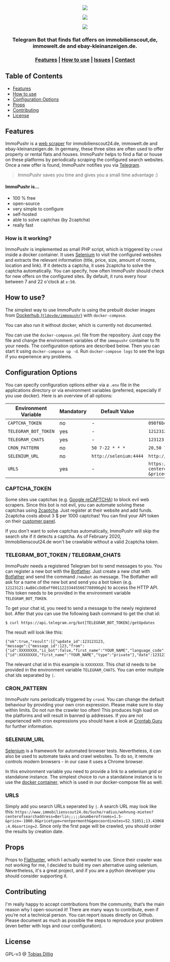 <p align="center">
  <img src="https://i.imgur.com/7fZBlWR.png">
</p>

<p align="center">
  <img src="https://badges.fw-web.space/github/license/tldev-de/immopushr">
</p>

<p align="center">
  <img src="https://badges.fw-web.space/github/languages/code-size/tldev-de/immopushr">
</p>

<h3 align="center">Telegram Bot that finds flat offers on immobilienscout,de, immowelt.de and ebay-kleinanzeigen.de.</h3>

<div align="center">
  <h3>
    <a href="#features">Features</a>
    <span> | </span>
    <a href="#how-to-use">How to use</a>
    <span> | </span>
    <a href="https://github.com/tldev-de/immopushr/issues">Issues</a>
    <span> | </span>
    <a href="https://github.com/tldev-de">Contact</a>
  </h3>
</div>

## Table of Contents
* [Features](#features)
* [How to use](#how-to-use)
* [Configuration Options](#configuration-options)
* [Props](#props)
* [Contributing](#contributing)
* [License](#license)

## Features
ImmoPushr is a [web scraper](https://en.wikipedia.org/wiki/Web_scraping) for immobilienscout24.de, immowelt.de and ebay-kleinanzeigen.de.
In germany, these three sites are often used to offer property or rental flats and houses.
ImmoPushr helps to find a flat or house on these platforms by periodically scraping the configured search websites.
Once a new offer is found, ImmoPushr notifies you via [Telegram](https://en.wikipedia.org/wiki/Telegram_%28software%29).

> ImmoPushr saves you time and gives you a small time advantage :)

#### ImmoPushr is...
* 100 % free
* open-source
* very simple to configure
* self-hosted
* able to solve captchas (by 2captcha)
* really fast

### How is it working?
ImmoPushr is implemented as small PHP script, which is triggered by `crond` inside a docker container.
It uses [Selenium](https://www.selenium.dev/) to visit the configured websites and extracts the relevant information (title, price, size, amount of rooms, location and link).
If it detects a captcha, it uses 2captcha to solve the captcha automatically.
You can specify, how often ImmoPushr should check for new offers on the configured sites. By default, it runs every hour between 7 and 22 o'clock at `x:50`.

## How to use?
The simplest way to use ImmoPushr is using the prebuilt docker images from [Dockerhub (`tldevde/immopushr`)](https://hub.docker.com/r/tldevde/immopushr) with `docker-compose`.

You can also run it without docker, which is currently not documented.

You can use the `docker-compose.yml` file from the repository.
Just copy the file and change the environment variables of the `immopushr` container to fit your needs.
The configuration options are described below.
Then you can start it using `docker-compose up -d`. Run `docker-compose logs` to see the logs if you experience any problems.

## Configuration Options
You can specify configuration options either via a `.env` file in the applications directory or via environment variables (preferred, especially if you use docker).
Here is an overview of all options:

| Environment Variable | Mandatory | Default Value          | Example Value                                  |
|----------------------|-----------|------------------------|------------------------------------------------|
| `CAPTCHA_TOKEN`      | no        | -                      | `098f6bcd4621d373cade4e832627b4f6`             |
| `TELEGRAM_BOT_TOKEN` | yes       | -                      | `12123121:AaBbCcDdEeFf00112233445566778899Ggh` |
| `TELEGRAM_CHATS`     | yes       | -                      | `123123\|1231234`                              |
| `CRON_PATTERN`       | no        | `50 7-22 * * *`        | `20,50 7-22 * * *`                             |
| `SELENIUM_URL`       | no        | `http://selenium:4444` | `http://selenium:4444`                         |
| `URLS`               | yes       | -                      | `https://www.immobilienscout24.de/Suche/radius/wohnung-mieten?centerofsearchaddress=Berlin;;;;;&numberofrooms=1.5-&price=-1000.0&pricetype=rentpermonth&geocoordinates=52.51051;13.43068;4.0&sorting=2` |

### CAPTCHA_TOKEN
Some sites use captchas (e.g. [Google reCAPTCHA](https://de.wikipedia.org/wiki/ReCAPTCHA)) to block evil web scrapers.
Since this bot is not evil, you can automate solving these captchas using [2captcha](https://2captcha.com).
Just register at their website and add funds. 2captcha costs about 3 $ per 1000 captchas!
You can find your API token on their [customer panel](https://2captcha.com/enterpage).

If you don't want to solve captchas automatically, ImmoPushr will skip the search site if it detects a captcha.
As of February 2020, Immobilienscout24.de won't be crawlable without a valid 2captcha token.

### TELEGRAM_BOT_TOKEN / TELEGRAM_CHATS
ImmoPushr needs a registered Telegram bot to send messages to you.
You can register a new bot with the [Botfather](https://telegram.me/BotFather).
Just create a new chat with [Botfather](https://telegram.me/BotFather) and send the command `/newbot` as message.
The Botfather will ask for a name of the new bot and send you a bot token (e.g. `12123121:AaBbCcDdEeFf00112233445566778899Ggh`) to access the HTTP API.
This token needs to be provided in the environment variable `TELEGRAM_BOT_TOKEN`.

To get your chat id, you need to send a message to the newly registered bot. After that you can use the following bash command to get the chat id:
```
$ curl https://api.telegram.org/bot[TELEGRAM_BOT_TOKEN]/getUpdates
```
The result will look like this:
```
{"ok":true,"result":[{"update_id":123123123,
"message":{"message_id":123,"from":{"id":XXXXXXXX,"is_bot":false,"first_name":"YOUR_NAME","language_code":"en"},"chat":{"id":XXXXXXXX,"first_name":"YOUR_NAME","type":"private"},"date":1231231231,"text":"XYZ"}}]}
```

The relevant chat id in this example is `XXXXXXXX`.
This chat id needs to be provided in the environment variable `TELEGRAM_CHATS`.
You can enter multiple chat ids separated by `|`.

### CRON_PATTERN
ImmoPushr runs periodically triggered by `crond`.
You can change the default behaviour by providing your own cron expression.
Please make sure to stay within limits. Do not run the crawler too often!
This produces high load on the platforms and will result in banned ip addresses.
If you are not experienced with cron expressions you should have a look at [Crontab Guru](https://crontab.guru/) for further information.

### SELENIUM_URL
[Selenium](https://www.selenium.dev/) is a framework for automated browser tests.
Nevertheless, it can also be used to automate tasks and crawl websites.
To do so, it remote controls modern browsers - in our case it uses a Chrome browser.

In this environment variable you need to provide a link to a selenium grid or standalone instance.
The simplest choice to run a standalone instance is to use the [docker container](https://hub.docker.com/r/selenium/standalone-chrome/), which is used in our docker-compose file as well.

### URLS
Simply add you search URLs seperated by `|`.
A search URL may look like this: `https://www.immobilienscout24.de/Suche/radius/wohnung-mieten?centerofsearchaddress=Berlin;;;;;&numberofrooms=1.5-&price=-1000.0&pricetype=rentpermonth&geocoordinates=52.51051;13.43068;4.0&sorting=2`.
Since only the first page will be crawled, you should order the results by creation date.

## Props
Props to [Flathunter](https://github.com/flathunters/flathunter), which I actually wanted to use.
Since their crawler was not working for me, I decided to build my own alternative using selenium.
Nevertheless, it's a great project, and if you are a python developer you should consider supporting it.

## Contributing
I'm really happy to accept contributions from the community, that’s the main reason why I open-sourced it!
There are many ways to contribute, even if you’re not a technical person.
You can report issues directly on Github.
Please document as much as possible the steps to reproduce your problem (even better with logs and cour configuration).

## License
GPL-v3 @ [Tobias Dillig](https://tobias-dillig.de)